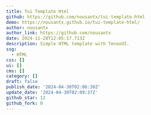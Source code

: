 ```yaml
---
title: Tui Template Html
github: https://github.com/nousantx/tui-template-html
demo: https://nousantx.github.io/tui-template-html/
author: nousantx
author_link: https://github.com/nousantx
date: 2024-11-28T12:05:17.713Z
description: Simple HTML template with TenoxUI.
ssg:
  - HTML
css: []
ui: []
cms: []
category: []
draft: false
publish_date: '2024-04-30T02:06:30Z'
update_date: '2024-04-30T02:09:37Z'
github_star: 12
github_fork: 0
---
```

